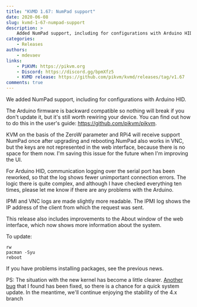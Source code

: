 ```yaml
---
title: "KVMD 1.67: NumPad support"
date: 2020-06-08
slug: kvmd-1-67-numpad-support
description: >
    Added NumPad support, including for configurations with Arduino HID
categories:
    - Releases
authors:
    - mdevaev
links:
    - PiKVM: https://pikvm.org
    - Discord: https://discord.gg/bpmXfz5
    - KVMD release: https://github.com/pikvm/kvmd/releases/tag/v1.67
comments: true
---
```


We added NumPad support, including for configurations with Arduino HID.

<!-- more -->

The Arduino firmware is backward compatible so nothing will break if you don't update it, but it's still worth rewiring your device. You can find out how to do this in the user's guide: https://github.com/pikvm/pikvm. 

KVM on the basis of the ZeroW parameter and RPi4 will receive support NumPad once after upgrading and rebooting.NumPad also works in VNC, but the keys are not represented in the web interface, because there is no space for them now. I'm saving this issue for the future when I'm improving the UI.

For Arduino HID, communication logging over the serial port has been reworked, so that the log shows fewer unimportant connection errors. The logic there is quite complex, and although I have checked everything ten times, please let me know if there are any problems with the Arduino.

IPMI and VNC logs are made slightly more readable. The IPMI log shows the IP address of the client from which the request was sent.

This release also includes improvements to the About window of the web interface, which now shows more information about the system.

To update:

```console
rw
pacman -Syu
reboot
```

If you have problems installing packages, see the previous news.

PS: The situation with the new kernel has become a little clearer. [Another bug](https://github.com/raspberrypi/linux/issues/3647) that I found  has been fixed, so there is a chance for a quick system update. In the meantime, we'll continue enjoying the stability of the 4.x branch 